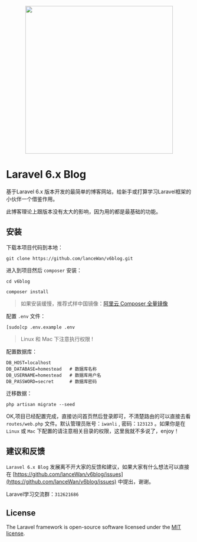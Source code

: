 <p align="center"><img src="https://res.cloudinary.com/dtfbvvkyp/image/upload/v1566331377/laravel-logolockup-cmyk-red.svg" width="400"></p>

# Laravel 6.x Blog
基于Laravel 6.x 版本开发的最简单的博客网站，给新手或打算学习Laravel框架的小伙伴一个借鉴作用。

此博客理论上跟版本没有太大的影响，因为用的都是最基础的功能。

## 安装
下载本项目代码到本地：
```
git clone https://github.com/lanceWan/v6blog.git
```

进入到项目然后 `composer` 安装：

```
cd v6blog

composer install
```
> 如果安装缓慢，推荐式样中国镜像：[阿里云 Composer 全量镜像](https://developer.aliyun.com/composer?spm=5176.12825654.h2v3icoap.795.e9392c4a4QxFCB&aly_as=4lKC45sg)

配置 `.env` 文件：
```
[sudo]cp .env.example .env
```

> Linux 和 Mac 下注意执行权限 !

配置数据库：
```
DB_HOST=localhost
DB_DATABASE=homestead   # 数据库名称
DB_USERNAME=homestead   # 数据库用户名
DB_PASSWORD=secret      # 数据库密码
```

迁移数据：
```
php artisan migrate --seed
```

OK,项目已经配置完成，直接访问首页然后登录即可，不清楚路由的可以直接去看 `routes/web.php` 文件。默认管理员账号：`iwanli` , 密码：`123123` 。如果你是在 `Linux` 或 `Mac` 下配置的请注意相关目录的权限，这里我就不多说了，enjoy！


## 建议和反馈
`Laravel 6.x Blog` 发展离不开大家的反馈和建议，如果大家有什么想法可以直接在 [https://github.com/lanceWan/v6blog/issues](https://github.com/lanceWan/v6blog/issues) 中提出，谢谢。

Laravel学习交流群：`312621686`


## License

The Laravel framework is open-source software licensed under the [MIT license](https://opensource.org/licenses/MIT).

